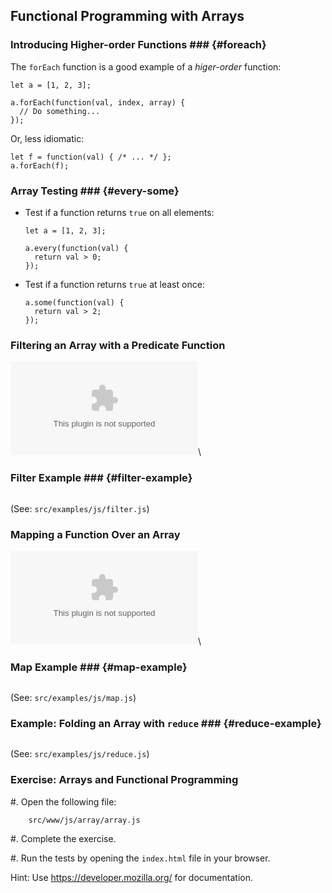 ## Functional Programming with Arrays

### Introducing Higher-order Functions ### {#foreach}

The `forEach` function is a good example of a *higer-order*
function:

~~~ {.javascript}
let a = [1, 2, 3];

a.forEach(function(val, index, array) {
  // Do something...
});
~~~

Or, less idiomatic:

~~~ {.javascript}
let f = function(val) { /* ... */ };
a.forEach(f);
~~~

### Array Testing ### {#every-some}

  - Test if a function returns `true` on all elements:

    ~~~ {.javascript}
    let a = [1, 2, 3];

    a.every(function(val) {
      return val > 0;
    });
    ~~~

  - Test if a function returns `true` at least once:

    ~~~ {.javascript}
    a.some(function(val) {
      return val > 2;
    });
    ~~~

### Filtering an Array with a Predicate Function ###

![](../../../diagrams/js/filter.dot)\
<!-- Placeholder -->

### Filter Example ### {#filter-example}

~~~ {.javascript insert="../../../src/examples/js/filter.js" token="simple"}
~~~

(See: `src/examples/js/filter.js`)

### Mapping a Function Over an Array

![](../../../diagrams/js/map.dot)\
<!-- Placeholder -->

### Map Example ### {#map-example}

~~~ {.javascript insert="../../../src/examples/js/map.js" token="simple"}
~~~

(See: `src/examples/js/map.js`)

### Example: Folding an Array with `reduce` ### {#reduce-example}

~~~ {.javascript insert="../../../src/examples/js/reduce.js" token="sum"}
~~~

(See: `src/examples/js/reduce.js`)

### Exercise: Arrays and Functional Programming

  #. Open the following file:

        src/www/js/array/array.js

  #. Complete the exercise.

  #. Run the tests by opening the `index.html` file in your browser.

Hint: Use <https://developer.mozilla.org/> for documentation.
